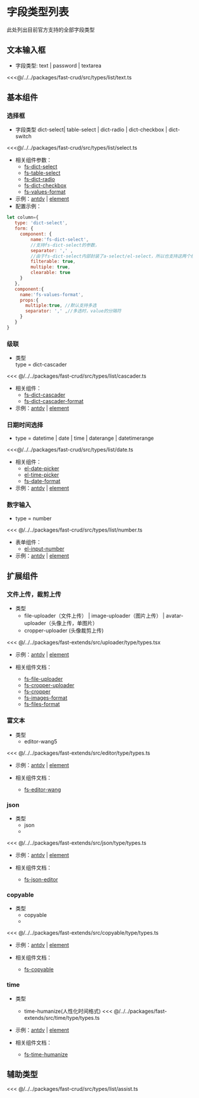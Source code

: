 # 字段类型列表

此处列出目前官方支持的全部字段类型

## 文本输入框
* 字段类型: text | password | textarea

<<<@/../../packages/fast-crud/src/types/list/text.ts

## 基本组件

### 选择框
* 字段类型 dict-select| table-select | dict-radio | dict-checkbox | dict-switch  
  
<<<@/../../packages/fast-crud/src/types/list/select.ts

* 相关组件参数：
    * [fs-dict-select](/api/components/crud/extends/fs-dict-select.md) 
    * [fs-table-select](/api/components/crud/extends/fs-table-select.md)
    * [fs-dict-radio](/api/components/crud/extends/fs-dict-radio.md)  
    * [fs-dict-checkbox](/api/components/crud/extends/fs-dict-checkbox)  
    * [fs-values-format](/api/components/crud/extends/fs-values-format)
* 示例：[antdv](http://fast-crud.docmirror.cn/antdv/#/crud/component/select) | [element](http://fast-crud.docmirror.cn/element/#/crud/component/select)
* 配置示例：
```javascript
let column={
   type: 'dict-select',
   form: {
     component: {
         name:'fs-dict-select', 
         //支持fs-dict-select的参数，
         separator: ',' ,
         //由于fs-dict-select内部封装了a-select/el-select，所以也支持这两个组件的参数
         filterable: true,
         multiple: true,
         clearable: true
     }
   },
   component:{
     name:'fs-values-format',
     props:{
       multiple:true, //默认支持多选
       separator: ',' ,//多选时，value的分隔符
     }   
   }
}

```


### 级联

* 类型  
type = dict-cascader

<<< @/../../packages/fast-crud/src/types/list/cascader.ts

* 相关组件：
    * [fs-dict-cascader](/api/components/crud/extends/fs-dict-cascader.md)  
    * [fs-dict-cascader-format](/api/components/crud/extends/fs-dict-cascader-format.md)
* 示例：[antdv](http://fast-crud.docmirror.cn/antdv/#/crud/component/cascader) | [element](http://fast-crud.docmirror.cn/element/#/crud/component/cascader)

### 日期时间选择
* type = datetime | date | time | daterange | datetimerange

<<<@/../../packages/fast-crud/src/types/list/date.ts

* 相关组件：
    * [el-date-picker](https://element-plus.gitee.io/#/zh-CN/component/date-picker#attributes)  
    * [el-time-picker](https://element-plus.gitee.io/#/zh-CN/component/time-picker)  
    * [fs-date-format](/api/components/crud/extends/fs-date-format)
* 示例：[antdv](http://fast-crud.docmirror.cn/antdv/#/crud/component/date) | [element](http://fast-crud.docmirror.cn/element/#/crud/component/date)
 
   

### 数字输入
* type = number

<<< @/../../packages/fast-crud/src/types/list/number.ts

* 表单组件：
    * [el-input-number](https://element-plus.gitee.io/#zh-CN/component/input-number)
* 示例：[antdv](http://fast-crud.docmirror.cn/antdv/#/crud/component/number) | [element](http://fast-crud.docmirror.cn/element/#/crud/component/number)
 

## 扩展组件

### 文件上传，裁剪上传
* 类型
    *  file-uploader（文件上传） | image-uploader（图片上传） | avatar-uploader（头像上传，单图片）  
    *  cropper-uploader (头像裁剪上传)
    
<<< @/../../packages/fast-extends/src/uploader/type/types.tsx
* 示例：[antdv](http://fast-crud.docmirror.cn/antdv/#/crud/component/uploader/form) | [element](http://fast-crud.docmirror.cn/element/#/crud/component/uploader/form)

* 相关组件文档：
    * [fs-file-uploader](/api/components/extends/uploader/components/fs-file-uploader.md) 
    * [fs-cropper-uploader](/api/components/extends/uploader/components/fs-cropper-uploader.md) 
    * [fs-cropper](/api/components/extends/uploader/components/fs-cropper.md)  
    * [fs-images-format](/api/components/extends/uploader/components/fs-images-format.md)
    * [fs-files-format](/api/components/extends/uploader/components/fs-files-format.md)


### 富文本
* 类型
  *  editor-wang5

<<< @/../../packages/fast-extends/src/editor/type/types.ts
* 示例：[antdv](http://fast-crud.docmirror.cn/antdv/#/crud/component/editor) | [element](http://fast-crud.docmirror.cn/element/#/crud/component/editor)

* 相关组件文档：
  * [fs-editor-wang](/api/components/extends/editor/components/fs-editor-wang5/index.md)


### json
* 类型
  *  json
  * 
<<< @/../../packages/fast-extends/src/json/type/types.ts
* 示例：[antdv](http://fast-crud.docmirror.cn/antdv/#/crud/component/json) | [element](http://fast-crud.docmirror.cn/element/#/crud/component/json)

* 相关组件文档：
  * [fs-json-editor](/api/components/extends/json/components/fs-json-editor.md)


### copyable
* 类型
  *  copyable
  * 
<<< @/../../packages/fast-extends/src/copyable/type/types.ts
* 示例：[antdv](http://fast-crud.docmirror.cn/antdv/#/crud/component/text) | [element](http://fast-crud.docmirror.cn/element/#/crud/component/text)

* 相关组件文档：
  * [fs-copyable](/api/components/extends/copyable/components/fs-copyable.md)


### time
* 类型
  *  time-humanize(人性化时间格式)
<<< @/../../packages/fast-extends/src/time/type/types.ts
* 示例：[antdv](http://fast-crud.docmirror.cn/antdv/#/crud/component/date) | [element](http://fast-crud.docmirror.cn/element/#/crud/component/date)

* 相关组件文档：
  * [fs-time-humanize](/api/components/extends/time/components/fs-time-humanize.md)



## 辅助类型

<<< @/../../packages/fast-crud/src/types/list/assist.ts

